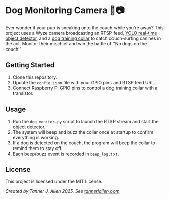 # Dog Monitoring Camera 🐶📷

Ever wonder if your pup is sneaking onto the couch while you're away? This project uses a Wyze camera broadcasting an RTSP feed, [YOLO real-time object detector](https://docs.ultralytics.com/models/yolo11/#overview), and a [dog training collar](https://a.co/d/4xBPpxn) to catch couch-surfing canines in the act. Monitor their mischief and win the battle of "No dogs on the couch!"

## Getting Started
1. Clone this repository.
2. Update the `config.json` file with your GPIO pins and RTSP feed URL.
3. Connect Raspberry Pi GPIO pins to control a dog training collar with a transistor.

## Usage
1. Run the `dog_monitor.py` script to launch the RTSP stream and start the object detector.
2. The system will beep and buzz the collar once at startup to confirm everything is working.
3. If a dog is detected on the couch, the program will beep the collar to remind them to stay off.
4. Each beep/buzz event is recorded in `beep_log.txt`.

## License
This project is licensed under the MIT License.

*Created by Tanner J. Allen 2025. See [tannerjallen.com](https://tannerjallen.com).*